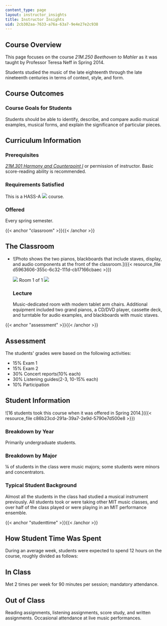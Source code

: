 ```yaml
---
content_type: page
layout: instructor_insights
title: Instructor Insights
uid: 2cb302aa-7633-a76a-63a7-9e4e27e2c938
---
```


Course Overview
---------------

This page focuses on the course _21M.250 Beethoven to Mahler_ as it was taught by Professor Teresa Neff in Spring 2014.

Students studied the music of the late eighteenth through the late nineteenth centuries in terms of context, style, and form.

Course Outcomes
---------------

### Course Goals for Students

Students should be able to identify, describe, and compare audio musical examples, musical forms, and explain the significance of particular pieces.

Curriculum Information
----------------------

### Prerequisites

[_21M.301 Harmony and Counterpoint I_](/courses/21m-301-harmony-and-counterpoint-i-spring-2005/) or permission of instructor. Basic score-reading ability is recommended.

### Requirements Satisfied

This is a HASS-A ![](/images/educator/icon-question-hass-a.png) course.

### Offered

Every spring semester.

{{< anchor "classroom" >}}{{< /anchor >}}

The Classroom
-------------

*   ![Photo shows the two pianos, blackboards that include staves, display, and audio components at the front of the classroom.]({{< resource_file d5963606-355c-6c32-111d-cb17166cbaec >}})
    
    ![](/images/educator/classroom_prev_dim.png) Room 1 of 1 ![](/images/educator/classroom_next_dim.png)
    
    ### Lecture
    
    Music-dedicated room with modern tablet arm chairs. Additional equipment included two grand pianos, a CD/DVD player, cassette deck, and turntable for audio examples, and blackboards with music staves.
    

{{< anchor "assessment" >}}{{< /anchor >}}

Assessment
----------

The students' grades were based on the following activities:

- 15% Exam 1
- 15% Exam 2
- 30% Concert reports(10% each)
- 30% Listening guides(2-3, 10-15% each)
- 10% Participation

Student Information
-------------------

![16 students took this course when it was offered in Spring 2014.]({{< resource_file c86b23cd-291a-39a7-2e9d-5790e7d500e8 >}})

### Breakdown by Year

Primarily undergraduate students.

### Breakdown by Major

¼ of students in the class were music majors; some students were minors and concentrators.

### Typical Student Background

Almost all the students in the class had studied a musical instrument previously. All students took or were taking other MIT music classes, and over half of the class played or were playing in an MIT performance ensemble.

{{< anchor "studenttime" >}}{{< /anchor >}}

How Student Time Was Spent
--------------------------

During an average week, students were expected to spend 12 hours on the course, roughly divided as follows:

In Class
--------

Met 2 times per week for 90 minutes per session; mandatory attendance.

Out of Class
------------

Reading assignments, listening assignments, score study, and written assignments. Occasional attendance at live music performances.